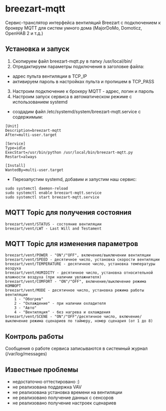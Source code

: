 # breezart-mqtt
Сервис-транслятор интерфейса вентиляций Breezart с подключением к брокеру MQTT для систем
умного дома (MajorDoMo, Domoticz, OpenHAB 2 и т.д.)

## Установка и запуск

1. Скопируем файл breezart-mqtt.py в папку /usr/local/bin/
2. Отредактируем параметры подключения в заголовке файла:
- адрес пульта вентиляции в TCP_IP
- активируем пароль в настройках пульта и пропишем в TCP_PASS
3. Настроим подключение к брокеру MQTT - адрес, логин и пароль
4. Настроим запуск сервиса в автоматическом режиме с использованием systemd
- создадим файл /etc/systemd/system/breezart-mqtt.service с содержимым:

```
[Unit]
Description=breezart-mqtt
After=multi-user.target

[Service]
Type=idle
ExecStart=/usr/bin/python /usr/local/bin/breezart-mqtt.py
Restart=always

[Install]
WantedBy=multi-user.target
```

- Перезапустим systemd, добавим и запустим наш сервис:

```
sudo systemctl daemon-reload
sudo systemctl enable breezart-mqtt.service
sudo systemctl start breezart-mqtt.service
```

## MQTT Topic для получения состояния

```
breezart/vent/STATUS - состояние вентиляции
breezart/vent/LWT - Last Will and Testament
```

## MQTT Topic для изменения параметров

```
breezart/vent/POWER - "ON"/"OFF", включение/выключении вентиляции
breezart/vent/SPEED - десятичное число, установка скорости вентиляции
breezart/vent/TEMPERATURE - десятичное число, установка температуры воздуха
breezart/vent/HUMIDITY - десятичное число, установка относительной влажности воздуха (при наличии увлажнителя)
breezart/vent/COMFORT - "ON"/"OFF", включение/выключение режима КОМФОРТ
breezart/vent/MODE - десятичное число, установка режима работы вентиляции
    1 - "Обогрев"
    2 - "Охлаждение" - при наличии охладителя
    3 - "Авто"
    4 - "Вентиляция" - без нагрева и охлаждения
breezart/vent/SCENE - "ON"/"OFF"/десятичное число, включение/выключение режима сценариев по таймеру, номер сценария (от 1 до 8)
```

## Контроль работы

Сообщения о работе сервиса записываются в системный журнал (/var/log/messages)

## Известные проблемы

- недостаточно оттестировано :)
- не реализована поддержка VAV
- не реализована установка времени на вентиляции
- не реализовано получение данных с сенсоров
- не реализовано получение настроек сценариев
